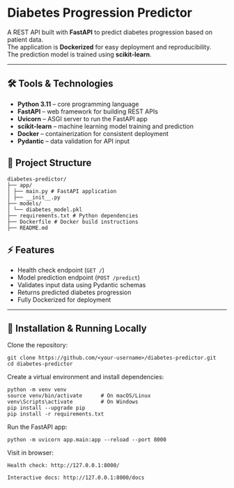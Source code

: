 # Diabetes Progression Predictor

A REST API built with **FastAPI** to predict diabetes progression based on patient data.  
The application is **Dockerized** for easy deployment and reproducibility.  
The prediction model is trained using **scikit-learn**.

---

## 🛠 Tools & Technologies

- **Python 3.11** – core programming language  
- **FastAPI** – web framework for building REST APIs  
- **Uvicorn** – ASGI server to run the FastAPI app  
- **scikit-learn** – machine learning model training and prediction  
- **Docker** – containerization for consistent deployment  
- **Pydantic** – data validation for API input  

## 📁 Project Structure
```
diabetes-predictor/
├── app/
│ ├── main.py # FastAPI application
│ ├── __init__.py 
├── models/
│ └── diabetes_model.pkl
├── requirements.txt # Python dependencies
├── Dockerfile # Docker build instructions
├── README.md
```

## ⚡ Features

- Health check endpoint (`GET /`)  
- Model prediction endpoint (`POST /predict`)  
- Validates input data using Pydantic schemas  
- Returns predicted diabetes progression  
- Fully Dockerized for deployment  

---

## 🚀 Installation & Running Locally

Clone the repository:

```
git clone https://github.com/<your-username>/diabetes-predictor.git
cd diabetes-predictor
```
Create a virtual environment and install dependencies:

```
python -m venv venv
source venv/bin/activate      # On macOS/Linux
venv\Scripts\activate         # On Windows
pip install --upgrade pip
pip install -r requirements.txt
```

Run the FastAPI app:

```
python -m uvicorn app.main:app --reload --port 8000
```

Visit in browser:
```
Health check: http://127.0.0.1:8000/

Interactive docs: http://127.0.0.1:8000/docs
```


